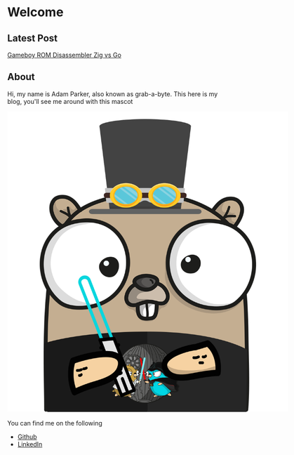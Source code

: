 # Welcome

## Latest Post
[Gameboy ROM Disassembler Zig vs Go](./11-zig-go-gameboy-rom-disasembly.md)

## About

Hi, my name is Adam Parker, also known as grab-a-byte. This here is my blog, you'll see me around with this mascot

<div style="text-align: center; width: 40rem">

![grab-a-byte-mascot](images/Mascot.png)

</div>

You can find me on the following
- [<i class="fa fa-github" aria-hidden="true"></i> Github](https://github.com/grab-a-byte/)
- [<i class="fa fa-linkedin-square" aria-hidden="true"></i> LinkedIn](https://www.linkedin.com/in/parkeradam-dev/)
